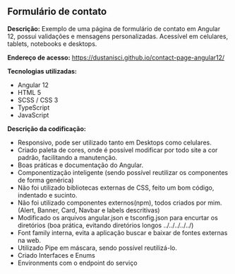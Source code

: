 ## Formulário de contato 
<b>Descrição:</b> Exemplo de uma página de formulário de contato em Angular 12, possui validações e mensagens personalizadas. Acessível em celulares, tablets, notebooks e desktops.

<b>Endereço de acesso:</b> https://dustanisci.github.io/contact-page-angular12/

<b>Tecnologias utilizadas: </b>
<ul>
  <li>Angular 12</li>
  <li>HTML 5 </li>
  <li>SCSS / CSS 3</li>
  <li>TypeScript</li>
  <li>JavaScript</li>
</ul>

<b>Descrição da codificação:</b>
<ul>
  <li> Responsivo, pode ser utilizado tanto em Desktops como celulares.</li>
<li>Criado paleta de cores, onde é possível modificar por todo site a cor padrão, facilitando a manutenção.</li>
  <li> Boas práticas e documentação do Angular. </li>
  <li>Componentização inteligente (sendo possível reutilizar os componentes de forma genérica) </li>
  <li>Não foi utilizado bibliotecas externas de CSS, feito um bom código, indentado e sucinto.</li>
  <li> Não foi utilizado componentes externos(npm), todos criados por mim.(Alert, Banner, Card, Navbar e labels descritivas)</li>
<li> Modificado os arquivos angular.json e tsconfig.json para encurtar os diretórios (boa prática, evitando diretórios longos ../../../../../)</li>
  <li> Font family interna, evita a aplicação buscar e baixar de fontes externas na web.</li>
  <li>Utilizado Pipe em máscara, sendo possível reutilizá-lo.</li>
  <li> Criado Interfaces e Enums</li>
  <li>Environments com o endpoint do serviço</li>
 </ul>
